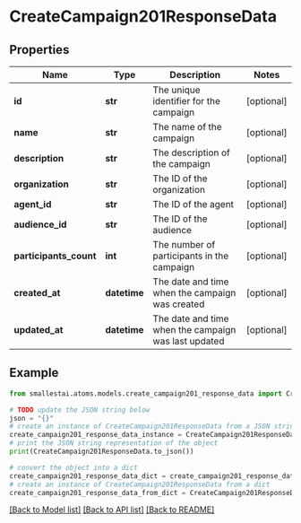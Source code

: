 # CreateCampaign201ResponseData


## Properties

Name | Type | Description | Notes
------------ | ------------- | ------------- | -------------
**id** | **str** | The unique identifier for the campaign | [optional] 
**name** | **str** | The name of the campaign | [optional] 
**description** | **str** | The description of the campaign | [optional] 
**organization** | **str** | The ID of the organization | [optional] 
**agent_id** | **str** | The ID of the agent | [optional] 
**audience_id** | **str** | The ID of the audience | [optional] 
**participants_count** | **int** | The number of participants in the campaign | [optional] 
**created_at** | **datetime** | The date and time when the campaign was created | [optional] 
**updated_at** | **datetime** | The date and time when the campaign was last updated | [optional] 

## Example

```python
from smallestai.atoms.models.create_campaign201_response_data import CreateCampaign201ResponseData

# TODO update the JSON string below
json = "{}"
# create an instance of CreateCampaign201ResponseData from a JSON string
create_campaign201_response_data_instance = CreateCampaign201ResponseData.from_json(json)
# print the JSON string representation of the object
print(CreateCampaign201ResponseData.to_json())

# convert the object into a dict
create_campaign201_response_data_dict = create_campaign201_response_data_instance.to_dict()
# create an instance of CreateCampaign201ResponseData from a dict
create_campaign201_response_data_from_dict = CreateCampaign201ResponseData.from_dict(create_campaign201_response_data_dict)
```
[[Back to Model list]](../README.md#documentation-for-models) [[Back to API list]](../README.md#documentation-for-api-endpoints) [[Back to README]](../README.md)


